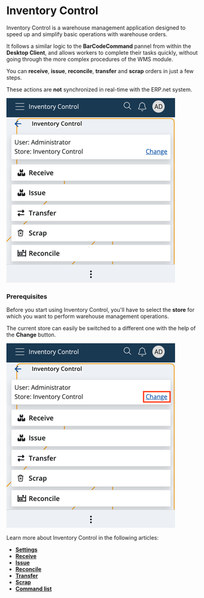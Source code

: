 # Inventory Control

Inventory Control is a warehouse management application designed to speed up and simplify basic operations with warehouse orders. 

It follows a similar logic to the **BarCodeCommand** pannel from within the **Desktop Client**, and allows workers to complete their tasks quickly, without going through the more complex procedures of the WMS module. 

You can **receive**, **issue**, **reconcile**, **transfer** and **scrap** orders in just a few steps. 

These actions are **not** synchronized in real-time with the ERP.net system.

![Inventory Control](pictures/inv_con.png)

### Prerequisites

Before you start using Inventory Control, you'll have to select the **store** for which you want to perform warehouse management operations.

The current store can easily be switched to a different one with the help of the **Change** button.

![Inventory Control](pictures/inventory-control_store.png)

Learn more about Inventory Control in the following articles:

* **[Settings](settings.md)**
*	**[Receive](receive.md)**
*	**[Issue](issue.md)**
*	**[Reconcile](reconcile.md)**
*	**[Transfer](transfer.md)**
*	**[Scrap](scrap.md)**
*	**[Command list](command-list.md)**

